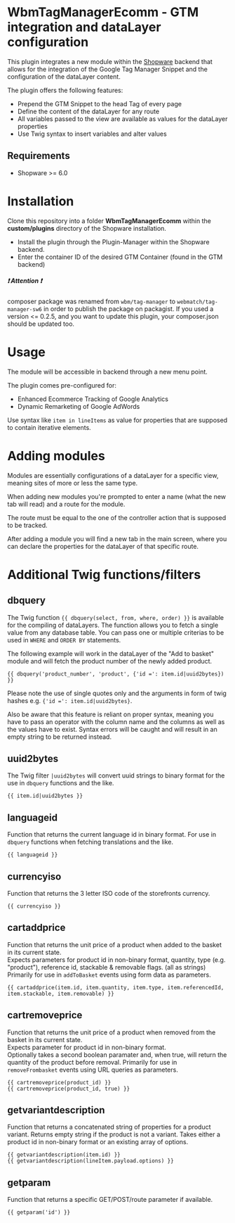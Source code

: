 WbmTagManagerEcomm - GTM integration and dataLayer configuration
=====

This plugin integrates a new module within the [Shopware](https://www.shopware.de) backend that allows for the integration 
of the Google Tag Manager Snippet and the configuration of the dataLayer content.

The plugin offers the following features:

* Prepend the GTM Snippet to the head Tag of every page
* Define the content of the dataLayer for any route
* All variables passed to the view are available as values for the dataLayer properties
* Use Twig syntax to insert variables and alter values

Requirements
-----
* Shopware >= 6.0

Installation
====
Clone this repository into a folder **WbmTagManagerEcomm** within the **custom/plugins** directory of the Shopware installation.

* Install the plugin through the Plugin-Manager within the Shopware backend. 
* Enter the container ID of the desired GTM Container (found in the GTM backend)

##### :exclamation: Attention :exclamation:
composer package was renamed from `wbm/tag-manager` to `webmatch/tag-manager-sw6` in order to publish the
package on packagist. If you used a version <= 0.2.5, and you want to update this plugin, your composer.json should be updated too.

Usage
=====
The module will be accessible in backend through a new menu point.

The plugin comes pre-configured for:
* Enhanced Ecommerce Tracking of Google Analytics
* Dynamic Remarketing of Google AdWords

Use syntax like `item in lineItems` as value for properties that are supposed to contain iterative elements.

Adding modules
=====
Modules are essentially configurations of a dataLayer for a specific view, meaning sites of more or less the same type.

When adding new modules you're prompted to enter a name (what the new tab will read) and a route for the module.

The route must be equal to the one of the controller action that is supposed to be tracked.

After adding a module you will find a new tab in the main screen, where you can declare the properties for the
dataLayer of that specific route.

Additional Twig functions/filters
=====

dbquery
-----

The Twig function `{{ dbquery(select, from, where, order) }}` is available for the compiling of dataLayers. The function allows you to fetch a single value
from any database table. You can pass one or multiple criterias to be used in `WHERE` and `ORDER BY` statements.

The following example will work in the dataLayer of the "Add to basket" module and will fetch the product number of the newly added product.

```
{{ dbquery('product_number', 'product', {'id =': item.id|uuid2bytes}) }}
```

Please note the use of single quotes only and the arguments in form of twig hashes e.g. `{'id =': item.id|uuid2bytes}`.

Also be aware that this feature is reliant on proper syntax, meaning you have to pass an operator with the column name and the 
columns as well as the values have to exist. Syntax errors will be caught and will result in an empty string to be returned instead.

uuid2bytes
-----

The Twig filter `|uuid2bytes` will convert uuid strings to binary format for the use in `dbquery` functions and the like.

```
{{ item.id|uuid2bytes }}
```

languageid
-----

Function that returns the current language id in binary format. For use in `dbquery` functions when fetching translations and the like.

```
{{ languageid }}
```

currencyiso
-----

Function that returns the 3 letter ISO code of the storefronts currency.

```
{{ currencyiso }}
```

cartaddprice
-----

Function that returns the unit price of a product when added to the basket in its current state.  
Expects parameters for product id in non-binary format, quantity, type (e.g. "product"), reference id, stackable & removable flags. (all as strings)  
Primarily for use in `addToBasket` events using form data as parameters.

```
{{ cartaddprice(item.id, item.quantity, item.type, item.referencedId, item.stackable, item.removable) }}
```

cartremoveprice
-----

Function that returns the unit price of a product when removed from the basket in its current state.  
Expects parameter for product id in non-binary format.  
Optionally takes a second boolean paramater and, when true, will return the quantity of the product before removal.
Primarily for use in `removeFrombasket` events using URL queries as parameters.

```
{{ cartremoveprice(product_id) }}
{{ cartremoveprice(product_id, true) }}
```

getvariantdescription
-----

Function that returns a concatenated string of properties for a product variant. Returns empty string if the product is not a variant.
Takes either a product id in non-binary format or an existing array of options.

```
{{ getvariantdescription(item.id) }}
{{ getvariantdescription(lineItem.payload.options) }}
```

getparam
-----

Function that returns a specific GET/POST/route parameter if available.

```
{{ getparam('id') }}
```
